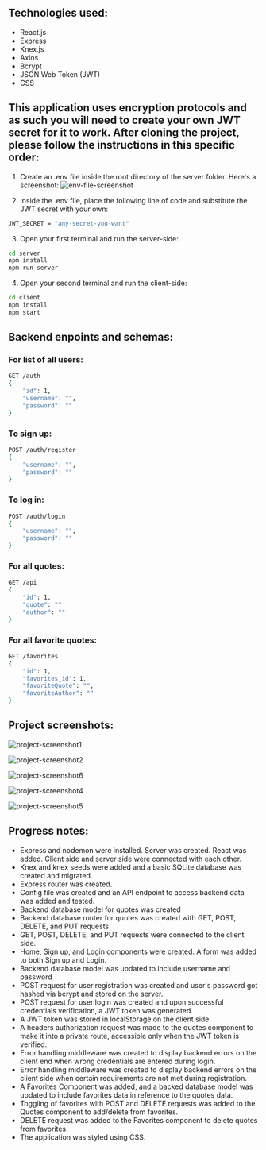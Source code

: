 ## Technologies used:

- React.js
- Express
- Knex.js
- Axios
- Bcrypt
- JSON Web Token (JWT)
- CSS
## This application uses encryption protocols and as such you will need to create your own JWT secret for it to work. After cloning the project, please follow the instructions in this specific order:

1. Create an .env file inside the root directory of the server folder. Here's a screenshot:
![env-file-screenshot](./client/src/Styling/env-screenshot.png)

2. Inside the .env file, place the following line of code and substitute the JWT secret with your own:
```bash
JWT_SECRET = "any-secret-you-want"
```

3. Open your first terminal and run the server-side:
```bash
cd server
npm install
npm run server
```

4. Open your second terminal and run the client-side:
```bash
cd client
npm install
npm start
```

## Backend enpoints and schemas:

### For list of all users:
```bash
GET /auth
{
    "id": 1,
    "username": "",
    "password": ""
}
```
### To sign up:
```bash
POST /auth/register
{
    "username": "",
    "password": ""
}
```
### To log in:
```bash
POST /auth/login
{
    "username": "",
    "password": ""
}
```
### For all quotes:
```bash
GET /api
{
    "id": 1,
    "quote": ""
    "author": ""
}
```
### For all favorite quotes:
```bash
GET /favorites
{
    "id": 1,
    "favorites_id": 1, 
    "favoriteQuote": "",
    "favoriteAuthor": ""
}
```

## Project screenshots:

![project-screenshot1](./client/src/Styling/screen1.png)

![project-screenshot2](./client/src/Styling/screen2.png)

![project-screenshot6](./client/src/Styling/screen6.png)

![project-screenshot4](./client/src/Styling/screen4.png)

![project-screenshot5](./client/src/Styling/screen5.png)

## Progress notes:

* Express and nodemon were installed. Server was created. React was added. Client side and server side were connected with each other.
* Knex and knex seeds were added and a basic SQLite database was created and migrated.
* Express router was created.
* Config file was created and an API endpoint to access backend data was added and tested.
* Backend database model for quotes was created
* Backend database router for quotes was created with GET, POST, DELETE, and PUT requests
* GET, POST, DELETE, and PUT requests were connected to the client side.
* Home, Sign up, and Login components were created. A form was added to both Sign up and Login.
* Backend database model was updated to include username and password 
* POST request for user registration was created and user's password got hashed via bcrypt and stored on the server.
* POST request for user login was created and upon successful credentials verification, a JWT token was generated.
* A JWT token was stored in localStorage on the client side.
* A headers authorization request was made to the quotes component to make it into a private route, accessible only when the JWT token is verified.
* Error handling middleware was created to display backend errors on the client end when wrong credentials are entered during login.
* Error handling middleware was created to display backend errors on the client side when certain requirements are not met during registration.
* A Favorites Component was added, and a backed database model was updated to include favorites data in reference to the quotes data.
* Toggling of favorites with POST and DELETE requests was added to the Quotes component to add/delete  from favorites.
* DELETE request was added to the Favorites component to delete quotes from favorites.
* The application was styled using CSS.

